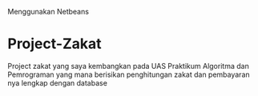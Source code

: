Menggunakan Netbeans
# Project-Zakat
Project zakat yang saya kembangkan pada UAS Praktikum Algoritma dan Pemrograman yang mana berisikan penghitungan zakat dan pembayaran nya lengkap dengan database
